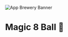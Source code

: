![App Brewery Banner](https://github.com/londonappbrewery/Images/blob/master/AppBreweryBanner.png)


# Magic 8 Ball 🎱